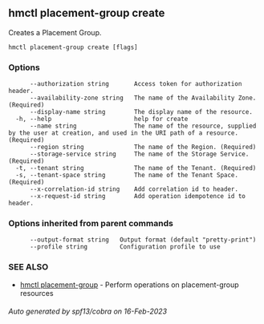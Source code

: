 ## hmctl placement-group create

Creates a Placement Group.

```
hmctl placement-group create [flags]
```

### Options

```
      --authorization string       Access token for authorization header.
      --availability-zone string   The name of the Availability Zone. (Required)
      --display-name string        The display name of the resource.
  -h, --help                       help for create
      --name string                The name of the resource, supplied by the user at creation, and used in the URI path of a resource. (Required)
      --region string              The name of the Region. (Required)
      --storage-service string     The name of the Storage Service. (Required)
  -t, --tenant string              The name of the Tenant. (Required)
  -s, --tenant-space string        The name of the Tenant Space. (Required)
      --x-correlation-id string    Add correlation id to header.
      --x-request-id string        Add operation idempotence id to header.
```

### Options inherited from parent commands

```
      --output-format string   Output format (default "pretty-print")
      --profile string         Configuration profile to use
```

### SEE ALSO

* [hmctl placement-group](hmctl_placement-group.md)	 - Perform operations on placement-group resources

###### Auto generated by spf13/cobra on 16-Feb-2023
